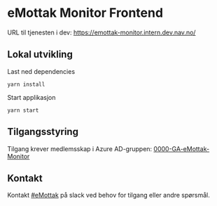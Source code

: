# eMottak Monitor Frontend

URL til tjenesten i dev: https://emottak-monitor.intern.dev.nav.no/

## Lokal utvikling

Last ned dependencies

```
yarn install
```

Start applikasjon

```
yarn start
```

## Tilgangsstyring

Tilgang krever medlemsskap i Azure AD-gruppen: [0000-GA-eMottak-Monitor](https://account.activedirectory.windowsazure.com/r#/manageMembership?objectType=Group&objectId=eb7722ab-17c3-4822-8325-2a9e3ab86815)

## Kontakt

Kontakt [#eMottak](https://nav-it.slack.com/archives/C01P0FUC78A) på slack ved behov for tilgang eller andre spørsmål.
